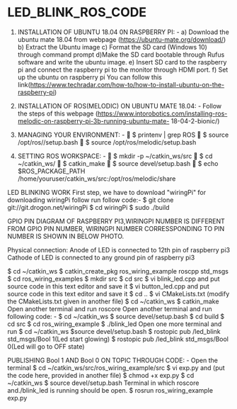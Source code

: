 # LED_BLINK_ROS_CODE
1) INSTALLATION OF UBUNTU 18.04 0N RASPBERRY PI: -
  a) Download the ubuntu mate 18.04 from webpage (https://ubuntu-mate.org/download/)
  b) Extract the Ubuntu image
  c) Format the SD card (Windows 10) through command prompt
  d)Make the SD card bootable through Rufus software and write the ubuntu image.
  e) Insert SD card to the raspberry pi and connect the raspberry pi to the monitor through HDMI port.
  f) Set up the ubuntu on raspberry pi 
You can follow this link(https://www.techradar.com/how-to/how-to-install-ubuntu-on-the-raspberry-pi)



2) INSTALLATION OF ROS(MELODIC) ON UBUNTU MATE 18.04: -
  Follow the steps of this webpage (https://www.intorobotics.com/installing-ros-melodic-on-raspberry-pi-3b-running-ubuntu-mate-   18-04-2-bionic/)
  
  
3) MANAGING YOUR ENVIRONMENT: -
	$ printenv | grep ROS
	$ source /opt/ros/<distro>/setup.bash
	$ source /opt/ros/melodic/setup.bash
  
  
4) SETTING ROS WORKSPACE: -
	$ mkdir -p ~/catkin_ws/src 
	$ cd ~/catkin_ws/ 
	$ catkin_make
	$ source devel/setup.bash
	$ echo $ROS_PACKAGE_PATH /home/youruser/catkin_ws/src:/opt/ros/melodic/share


LED BLINKING WORK
First step, we have to download "wiringPi" for downloading wiringPi follow run follow code:-
$ git clone git://git.drogon.net/wiringPi
$ cd wiringPi
$ sudo ./build
 

GPIO PIN DIAGRAM OF RASPBERRY PI3,WIRINGPI NUMBER IS DIFFERENT FROM GPIO PIN NUMBER,
WIRINGPI NUMBER CORRESSPONDING TO PIN NUMBER IS SHOWN IN BELOW PHOTO.

Physical connection:
Anode of LED is connected to 12th pin of raspberry pi3
Cathode of LED is connected to any ground pin of raspberry pi3
 
$ cd ~/catkin_ws
$ catkin_create_pkg ros_wiring_example roscpp std_msgs
$ cd ros_wiring_examples
$ mkdir src
$ cd src
$ vi blink_led.cpp and put source code in this text editor and save it
$ vi button_led.cpp and put source code in this text editor and save it
$ cd ..
$ vi CMakeLists.txt (modify the CMakeLists.txt given in another file)
$ cd ~/catkin_ws
$ catkin_make
Open another terminal and run roscore
Open another terminal and run following code: -
$ cd ~/catkin_ws
$ source devel/setup.bash
$ cd build
$ cd src
$ cd ros_wiring_example
$ ./blink_led
Open one more terminal and run
$ cd ~/catkin_ws
$source devel/setup.bash
$ rostopic pub /led_blink std_msgs/Bool 1(Led start glowing)
$ rostopic pub /led_blink std_msgs/Bool 0(Led will go to OFF state)



PUBLISHING Bool 1 AND Bool 0 ON TOPIC THROUGH CODE: -
Open the terminal 
$ cd ~/catkin_ws/src/ros_wiring_example/src
$ vi exp.py and (put the code here, provided in another file)
$ chmod +x exp.py
$ cd ~/catkin_ws
$ source devel/setup.bash
Terminal in which roscore and./blink_led is running should be open.
$ rosrun ros_wiring_example exp.py
